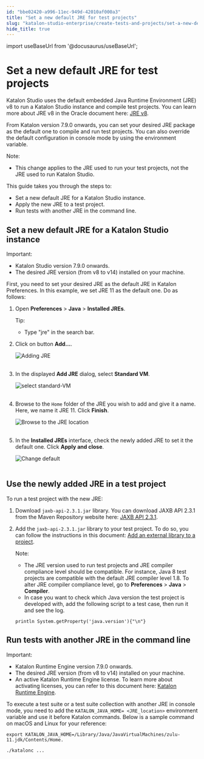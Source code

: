 ```yaml
---
id: "bbe02420-a996-11ec-949d-42010af000a3"
title: "Set a new default JRE for test projects"
slug: "katalon-studio-enterprise/create-tests-and-projects/set-a-new-default-jre-for-test-projects"
hide_title: true
---
```

import useBaseUrl from '@docusaurus/useBaseUrl';


# <a id="id" class="anchor_top_offset"/><a id="ariaid-title1" class="anchor_top_offset"/>Set a new default JRE for test projects

<p xmlns="http://www.w3.org/1999/xhtml" className="p">Katalon Studio uses the default embedded Java Runtime   Environment (JRE) v8 to run a Katalon Studio instance and compile   test projects. You can learn more about JRE v8 in the Oracle   document here: <a className="xref j-external-link" href="https://www.oracle.com/java/technologies/javase/jre8-readme.html" target="_blank">JRE     v8</a>.</p> 
<p xmlns="http://www.w3.org/1999/xhtml" className="p">From Katalon version 7.9.0 onwards, you can set your desired JRE   package as the default one to compile and run test projects. You   can also override the default configuration in console mode by   using the environment variable.</p> 
<div xmlns="http://www.w3.org/1999/xhtml" className="note note note_note"><span className="note__title">Note:</span> 
  <p className="p">
  </p><ul className="ul"><li className="li">This change applies to the JRE used to run your test projects,
      not the JRE used to run Katalon Studio.</li></ul>
</div>
<div xmlns="http://www.w3.org/1999/xhtml" className="p">This guide takes you through the steps to: <ul className="ul"><li className="li">Set a new default JRE for a Katalon Studio instance.</li><li className="li">Apply the new JRE to a test project.</li><li className="li">Run tests with another JRE in the command line.</li></ul></div>

## <a id="id_1" class="anchor_top_offset"/>Set a new default JRE for a Katalon Studio instance

<div xmlns="http://www.w3.org/1999/xhtml" className="note important note_important"><span className="note__title">Important:</span> 
  <p className="p">
  </p><ul className="ul"><li className="li">Katalon Studio version 7.9.0 onwards.</li><li className="li">The desired JRE version (from v8 to v14) installed on your
      machine.</li></ul>
</div>
<p xmlns="http://www.w3.org/1999/xhtml" className="p">First, you need to set your desired JRE as the default JRE in   Katalon Preferences. In this example, we set JRE 11 as the default   one. Do as follows:</p> 
<ol xmlns="http://www.w3.org/1999/xhtml" className="ol"><li className="li">     <p className="p">Open <strong className="ph b">Preferences</strong> &gt; <strong className="ph b">Java</strong>       &gt; <strong className="ph b">Installed JREs</strong>.</p>     <div className="note tip note_tip"><span className="note__title">Tip:</span>        <p className="p" /><div className="p"><ul className="ul"><li className="li"><p className="p">Type "jre" in the search bar.</p></li></ul></div>     </div>   </li><li className="li">     <p className="p">Click on button <strong className="ph b">Add...</strong>.</p>     <p className="p">       <img className="image" src={useBaseUrl("https://github.com/katalon-studio/docs-images/raw/master/katalon-studio/how-to-guides/change-jre/add-jre.png")} alt="Adding JRE" /><br /><br />     </p>   </li><li className="li">     <p className="p">In the displayed <strong className="ph b">Add JRE</strong> dialog, select       <strong className="ph b">Standard VM</strong>.</p>     <p className="p">       <img className="image" src={useBaseUrl("https://github.com/katalon-studio/docs-images/raw/master/katalon-studio/how-to-guides/change-jre/standard-vm.png")} alt="select standard-VM" /><br /><br />     </p>   </li><li className="li">     <p className="p">Browse to the <code className="ph codeph">Home</code> folder of the JRE you wish to       add and give it a name. Here, we name it JRE 11. Click       <strong className="ph b">Finish</strong>.</p>     <p className="p">       <img className="image" src={useBaseUrl("https://github.com/katalon-studio/docs-images/raw/master/katalon-studio/how-to-guides/change-jre/browse-jre.png")} alt="Browse to the JRE location" /><br /><br />     </p>   </li><li className="li">     <p className="p">In the <strong className="ph b">Installed JREs</strong> interface, check the       newly added JRE to set it the default one. Click <strong className="ph b">Apply and         close</strong>.</p>     <p className="p">       <img className="image" src={useBaseUrl("https://github.com/katalon-studio/docs-images/raw/master/katalon-studio/how-to-guides/change-jre/default.png")} alt="Change default" /><br /><br />     </p>   </li></ol> 

## <a id="id_2" class="anchor_top_offset"/>Use the newly added JRE in a test project

<p xmlns="http://www.w3.org/1999/xhtml" className="p">To run a test project with the new JRE:</p> 
<ol xmlns="http://www.w3.org/1999/xhtml" className="ol"><li className="li">     <p className="p">Download <code className="ph codeph">jaxb-api-2.3.1.jar</code> library. You can       download JAXB API 2.3.1 from the Maven Repository website here: <a className="xref j-external-link" href="https://mvnrepository.com/artifact/javax.xml.bind/jaxb-api/2.3.1" target="_blank">JAXB         API 2.3.1</a>.</p>   </li><li className="li">     <p className="p">Add the <code className="ph codeph">jaxb-api-2.3.1.jar</code> library to your test       project. To do so, you can follow the instructions in this       document: <a className="xref j-external-link" href="https://docs.katalon.com/katalon-studio/docs/external-libraries.html#add-external-libraries" target="_blank">Add         an external library to a project</a>.</p>     <div className="note note note_note"><span className="note__title">Note:</span>        <p className="p">       </p><ul className="ul"><li className="li">The JRE version used to run test projects and JRE compiler           compliance level should be compatible. For instance, Java 8 test           projects are compatible with the default JRE compiler level 1.8. To           alter JRE compiler compliance level, go to           <strong className="ph b">Preferences</strong> &gt; <strong className="ph b">Java</strong> &gt;           <strong className="ph b">Compiler</strong>.</li><li className="li">In case you want to check which Java version the test project           is developed with, add the following script to a test case, then           run it and see the log.</li></ul>       <pre className="pre codeblock"><code>println System.getProperty('java.version'){"\n"}</code></pre>     </div>   </li></ol> 

## <a id="concept-4541" class="anchor_top_offset"/>Run tests with another JRE in the command line

<div xmlns="http://www.w3.org/1999/xhtml" className="p"><div className="note important note_important"><span className="note__title">Important:</span> <ul className="ul"><li className="li">Katalon Runtime Engine version 7.9.0 onwards.</li><li className="li">The desired JRE version (from v8 to v14) installed on your machine.</li><li className="li">An active Katalon Runtime Engine license. To learn more about activating licenses, you can refer to this document here: <a className="xref j-external-link" href="https://docs.katalon.com/katalon-studio/docs/license.html#katalon-runtime-engine" target="_blank">Katalon Runtime Engine</a>.</li></ul></div></div>
<div xmlns="http://www.w3.org/1999/xhtml" className="p">To execute a test suite or a test suite collection with another JRE in console mode, you need to add the <code className="ph codeph">KATALON_JAVA_HOME= &lt;JRE_location&gt;</code> environment variable and use it before Katalon commands. Below is a sample command on macOS and Linux for your reference:<pre className="pre codeblock"><code>export KATALON_JAVA_HOME=/Library/Java/JavaVirtualMachines/zulu-11.jdk/Contents/Home.</code></pre><pre className="pre codeblock"><code>./katalonc ...</code></pre></div>
